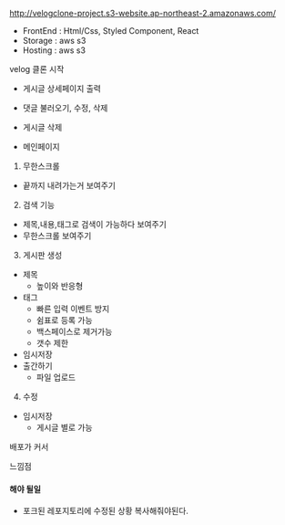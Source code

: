 http://velogclone-project.s3-website.ap-northeast-2.amazonaws.com/

- FrontEnd : Html/Css, Styled Component, React
- Storage : aws s3
- Hosting : aws s3

velog 클론 시작

- 게시글 상세페이지 출력
- 댓글 불러오기, 수정, 삭제
- 게시글 삭제

- 메인페이지

1. 무한스크롤

- 끝까지 내려가는거 보여주기

2. 검색 기능

- 제목,내용,태그로 검색이 가능하다 보여주기
- 무한스크롤 보여주기

3. 게시판 생성

- 제목
  - 높이와 반응형
- 태그
  - 빠른 입력 이벤트 방지
  - 쉼표로 등록 가능
  - 백스페이스로 제거가능
  - 갯수 제한
- 임시저장
- 출간하기
  - 파일 업로드

4. 수정

- 임시저장
  - 게시글 별로 가능

배포가 커서

느낌점

#### 해야 될일

- 포크된 레포지토리에 수정된 상황 복사해줘야된다.
